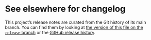 # See elsewhere for changelog

This project’s release notes are curated from the Git history of its main
branch. You can find them by looking at [the version of this file on the
`release` branch][branch] or the [GitHub release history][gh-releases].

[branch]: https://github.com/pkgw/rubbl/blob/release/core/CHANGELOG.md
[gh-releases]: https://github.com/pkgw/rubbl/releases
